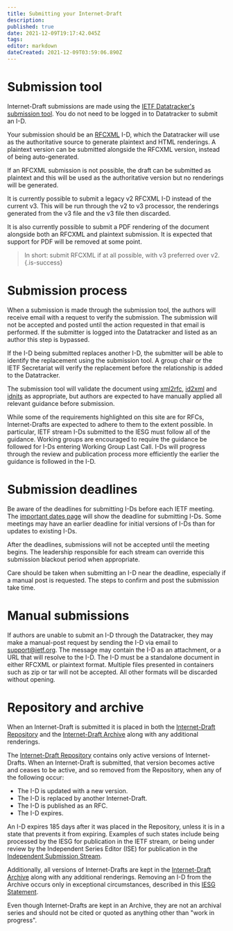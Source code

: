 ```yaml
---
title: Submitting your Internet-Draft
description: 
published: true
date: 2021-12-09T19:17:42.045Z
tags: 
editor: markdown
dateCreated: 2021-12-09T03:59:06.890Z
---
```


# Submission tool
Internet-Draft submissions are made using the [IETF Datatracker's submission tool](https://datatracker.ietf.org/submit). You do not need to be logged in to Datatracker to submit an I-D. 

Your submission should be an [RFCXML](https://authors.ietf.org/en/rfcxml-overview) I-D, which the Datatracker will use as the authoritative source to generate plaintext and HTML renderings. A plaintext version can be submitted alongside the RFCXML version, instead of being auto-generated.

If an RFCXML submission is not possible, the draft can be submitted as plaintext and this will be used as the authoritative version but no renderings will be generated. 

It is currently possible to submit a legacy v2 RFCXML I-D instead of the current v3.  This will be run through the v2 to v3 processor, the renderings generated from the v3 file and the v3 file then discarded.

It is also currently possible to submit a PDF rendering of the document alongside both an RFCXML and plaintext submission. It is expected that support for PDF will be removed at some point.

> In short: submit RFCXML if at all possible, with v3 preferred over v2.
{.is-success}

# Submission process
When a submission is made through the submission tool, the authors will receive email with a request to verify the submission. The submission will not be accepted and posted until the action requested in that email is performed. If the submitter is logged into the Datatracker and listed as an author this step is bypassed.

If the I-D being submitted replaces another I-D, the submitter will be able to identify the replacement using the submission tool. A group chair or the IETF Secretariat will verify the replacement before the relationship is added to the Datatracker.

The submission tool will validate the document using [xml2rfc](https://github.com/ietf-tools/xml2rfc), [id2xml](https://github.com/ietf-tools/id2xml) and [idnits](https://github.com/ietf-tools/idnits-mirror) as appropriate, but authors are expected to have manually applied all relevant guidance before submission.

While some of the requirements highlighted on this site are for RFCs, Internet-Drafts are expected to adhere to them to the extent possible. In particular, IETF stream I-Ds submitted to the IESG must follow all of the guidance.  Working groups are encouraged to require the guidance be followed for I-Ds entering Working Group Last Call. I-Ds will progress through the review and publication process more efficiently the earlier the guidance is followed in the I-D.

# Submission deadlines
Be aware of the deadlines for submitting I-Ds before each IETF meeting. The [important dates page](https://datatracker.ietf.org/meeting/important-dates) will show the deadline for submitting I-Ds. Some meetings may have an earlier deadline for initial versions of I-Ds than for updates to existing I-Ds.

After the deadlines, submissions will not be accepted until the meeting begins. The leadership responsible for each stream can override this submission blackout period when appropriate.

Care should be taken when submitting an I-D near the deadline, especially if a manual post is requested. The steps to confirm and post the submission take time.

# Manual submissions
If authors are unable to submit an I-D through the Datatracker, they may make a manual-post request by sending the I-D via email to support@ietf.org. The message may contain the I-D as an attachment, or a URL that will resolve to the I-D. The I-D must be a standalone document in either RFCXML or plaintext format. Multiple files presented in containers such as zip or tar will not be accepted. All other formats will be discarded without opening.

# Repository and archive
When an Internet-Draft is submitted it is placed in both the [Internet-Draft Repository](https://www.ietf.org/id)  and the [Internet-Draft Archive](https://www.ietf.org/archive/id) along with any additional renderings.

The [Internet-Draft Repository](https://www.ietf.org/id) contains only active versions of Internet-Drafts.  When an Internet-Draft is submitted, that version becomes active and ceases to be active, and so removed from the Repository, when any of the following occur:

* The I-D is updated with a new version.
* The I-D is replaced by another Internet-Draft.
* The I-D is published as an RFC.
* The I-D expires.

An I-D expires 185 days after it was placed in the Repository, unless it is in a state that prevents it from expiring. Examples of such states include being processed by the IESG for publication in the IETF stream, or being under review by the Independent Series Editor (ISE) for publication in the [Independent Submission Stream](https://www.rfc-editor.org/about/independent/).

Additionally, all versions of Internet-Drafts are kept in the [Internet-Draft Archive](https://www.ietf.org/archive/id) along with any additional renderings.  Removing an I-D from the Archive occurs only in exceptional circumstances, described in this [IESG Statement](https://www.ietf.org/about/groups/iesg/statements/internet-draft-removal/).

Even though Internet-Drafts are kept in an Archive, they are not an archival series and should not be cited or quoted as anything other than "work in progress".
